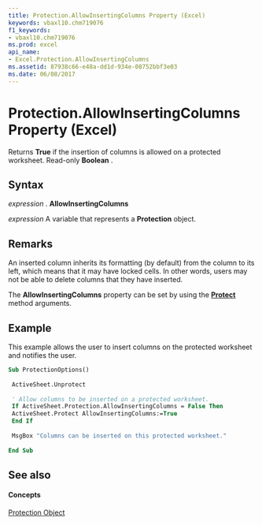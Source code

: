 ```yaml
---
title: Protection.AllowInsertingColumns Property (Excel)
keywords: vbaxl10.chm719076
f1_keywords:
- vbaxl10.chm719076
ms.prod: excel
api_name:
- Excel.Protection.AllowInsertingColumns
ms.assetid: 87938c66-e48a-dd1d-934e-08752bbf3e03
ms.date: 06/08/2017
---
```



# Protection.AllowInsertingColumns Property (Excel)

Returns **True** if the insertion of columns is allowed on a protected worksheet. Read-only **Boolean** .


## Syntax

 _expression_ . **AllowInsertingColumns**

 _expression_ A variable that represents a **Protection** object.


## Remarks

An inserted column inherits its formatting (by default) from the column to its left, which means that it may have locked cells. In other words, users may not be able to delete columns that they have inserted.

The **AllowInsertingColumns** property can be set by using the **[Protect](worksheet-protect-method-excel.md)** method arguments.


## Example

This example allows the user to insert columns on the protected worksheet and notifies the user.


```vb
Sub ProtectionOptions() 
 
 ActiveSheet.Unprotect 
 
 ' Allow columns to be inserted on a protected worksheet. 
 If ActiveSheet.Protection.AllowInsertingColumns = False Then 
 ActiveSheet.Protect AllowInsertingColumns:=True 
 End If 
 
 MsgBox "Columns can be inserted on this protected worksheet." 
 
End Sub
```


## See also


#### Concepts


[Protection Object](protection-object-excel.md)

